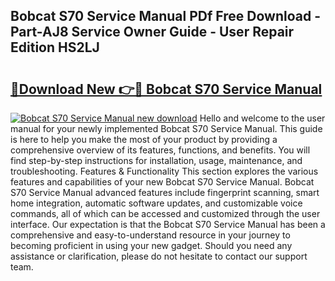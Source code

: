 ## Bobcat S70 Service Manual PDf Free Download - Part-AJ8 Service Owner Guide - User Repair Edition HS2LJ

# <h2><a href="http://bc11679.oget.top/?id=Bobcat+S70+Service+Manual">🔗Download New 👉🔴 Bobcat S70 Service Manual</a></h2>

[![Bobcat S70 Service Manual new download](https://i.imgur.com/5g1atiW.png)](http://bc11679.oget.top/?id=Bobcat+S70+Service+Manual)
Hello and welcome to the user manual for your newly implemented Bobcat S70 Service Manual. This guide is here to help you make the most of your product by providing a comprehensive overview of its features, functions, and benefits. You will find step-by-step instructions for installation, usage, maintenance, and troubleshooting. Features & Functionality This section explores the various features and capabilities of your new Bobcat S70 Service Manual. Bobcat S70 Service Manual advanced features include fingerprint scanning, smart home integration, automatic software updates, and customizable voice commands, all of which can be accessed and customized through the user interface. Our expectation is that the Bobcat S70 Service Manual has been a comprehensive and easy-to-understand resource in your journey to becoming proficient in using your new gadget. Should you need any assistance or clarification, please do not hesitate to contact our support team.
